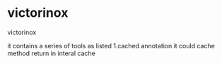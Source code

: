 victorinox
==========

victorinox

it contains a series of tools as listed
1.cached annotation
it could cache method return in interal cache

